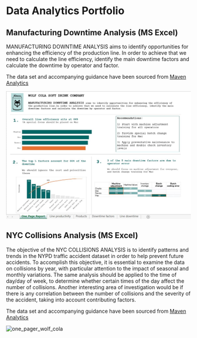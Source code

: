 # Data Analytics Portfolio

## Manufacturing Downtime Analysis (MS Excel)

MANUFACTURING DOWNTIME ANALYSIS aims to identify opportunities for enhancing the efficiency of the production line. In order to achieve that we need to calculate the line efficiency, identify the main downtime factors and calculate the downtime by operator and factor.

The data set and accompanying guidance have been sourced from [Maven Analytics](https://app.mavenanalytics.io/guided-projects)

![one_pager_wolf_cola](./.assets/wolf_cola_one_pager.JPG)

## NYC Collisions Analysis (MS Excel)

The objective of the NYC COLLISIONS ANALYSIS is to identify patterns and trends in the NYPD traffic accident dataset in order to help prevent future accidents. To accomplish this objective, it is essential to examine the data on collisions by year, with particular attention to the impact of seasonal and monthly variations. The same analysis should be applied to the time of day/day of week, to determine whether certain times of the day affect the number of collisions. Another interesting area of investigation would be if there is any correlation between the number of collisions and the severity of the accident, taking into account contributing factors.

The data set and accompanying guidance have been sourced from [Maven Analytics](https://app.mavenanalytics.io/guided-projects)

![one_pager_wolf_cola](./.assets/nyc_collisions_one_pager.JPG)
